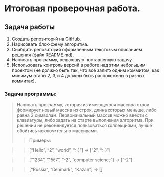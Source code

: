 # __Итоговая проверочная работа.__
 ## __Задача работы__
 1. Создать репозиторий на GitHub.
 2. Нарисовать блок-схему алгоритма.
 3. Снабдить репозиторий оформленным текстовым описанием решения (файл README.md).
 4. Написать программу, решающую поставленную задачу.
 5. Использовать контроль версий в работе над этим небольшим проектом (не должно быть так, что всё залито одним коммитом, как минимум этапы 2, 3, и 4 должны быть расположены в разных коммитах).
 ### Задача программы:
 > Написать программу, которая из имеющегося массива строк формирует новый массив из строк, длина которых меньше, либо равна 3 символам. Первоначальный массив можно ввести с клавиатуры, либо задать на старте выполнения алгоритма. При решении не рекомендуется пользоваться коллекциями, лучше обойтись исключительно массивами.
 >> Примеры:
 
 >> [“Hello”, “2”, “world”, “:-)”] → [“2”, “:-)”]

 >> [“1234”, “1567”, “-2”, “computer science”] → [“-2”]

 >> [“Russia”, “Denmark”, “Kazan”] → []
